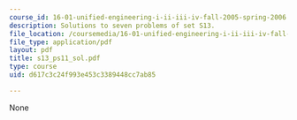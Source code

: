 ```yaml
---
course_id: 16-01-unified-engineering-i-ii-iii-iv-fall-2005-spring-2006
description: Solutions to seven problems of set S13.
file_location: /coursemedia/16-01-unified-engineering-i-ii-iii-iv-fall-2005-spring-2006/d617c3c24f993e453c3389448cc7ab85_s13_ps11_sol.pdf
file_type: application/pdf
layout: pdf
title: s13_ps11_sol.pdf
type: course
uid: d617c3c24f993e453c3389448cc7ab85

---
```

None